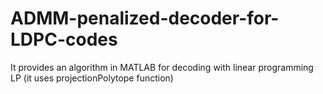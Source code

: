 # ADMM-penalized-decoder-for-LDPC-codes
It provides an algorithm in MATLAB for decoding with linear programming LP (it uses projectionPolytope function)
